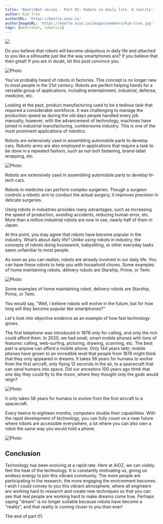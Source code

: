 ```yaml
---
title: 'BeetleBot series - Part 01: Robots in daily life. A reality'
author: Kim Tran
authorURL: 'https://beetle.aioz.io'
authorImageURL: 'https://beetle.aioz.io/images/members/kim-tran.jpg'
tags: [beetlebot, robotics]
---
```


![](https://github.com/aioz-ai/ai-docs-cms/blob/main/content/blog/assets/beetlebot/obstacle.gif?raw=true)

Do you believe that robots will become ubiquitous in daily life and attached to you like a silhouette just like the way smartphones are? If you believe that then great! If you are in doubt, let this post convince you.
<!--truncate-->

![Photo](https://github.com/aioz-ai/ai-docs-cms/blob/main/content/blog/assets/2021-03-15-aioz-beetelbot/Concept-2.png?raw=true)

You've probably heard of robots in factories. This concept is no longer new to most people in the 21st century. Robots are perfect helping hands for a versatile group of applications, including entertainment, industrial, defense, medicine, etc.

Looking at the past, product manufacturing used to be a tedious task that required a considerable workforce. It was challenging to manage the production speed as during the old days people handled every job manually; however, with the advancement of technology, machines have joined in industrial manufacturing, cumbersome industry. This is one of the most prominent applications of robotics.

Robots are extensively used in assembling automobile parts to develop cars. Robotic arms are also employed in applications that require a task to be done in a repeated fashion, such as nut-bolt fastening, brand-label wrapping, etc.

![Photo](https://github.com/aioz-ai/ai-docs-cms/blob/main/content/blog/assets/2021-03-15-aioz-beetelbot/Untitled.png?raw=true)

Robots are extensively used in assembling automobile parts to develop hi-tech cars.

Robots in medicine can perform complex surgeries. Though a surgeon controls a robotic arm to conduct the actual surgery, it improves precision in delicate surgeries.

Using robots in industries provides many advantages, such as increasing the speed of production, avoiding accidents, reducing human error, etc. More than a million industrial robots are now in use, nearly half of them in Japan.

At this point, you may agree that robots have become popular in the industry. What’s about daily life? Unlike using robots in industry, the concepts of robots doing housework, babysitting, or other everyday tasks seem unfamiliar to most people.

As soon as you can realize, robots are already involved in our daily life. You can have these robots to help you with household chores. Some examples of home maintaining robots, delivery robots are Starship, Prime, or Temi.

![Photo](https://github.com/aioz-ai/ai-docs-cms/blob/main/content/blog/assets/2021-03-15-aioz-beetelbot/dailyrobots.png?raw=true)

Some examples of home maintaining robot, delivery robots are Starship, Prime, or Temi.

You would say, "Well, I believe robots will evolve in the future, but for how long will they become popular like smartphones?"

Let's look into objective evidence as an example of how fast technology grows.

The first telephone was introduced in 1876 only for calling, and only the rich could afford them. In 2020, we had small, smart mobile phones with tons of features: calling, web-surfing, picturing, drawing, scanning, etc. The best part is anyone can afford a mobile phone. Only 144 years later, mobile phones have grown to an incredible level that people from 1876 might think that they only appeared in dreams. It takes 58 years for humans to evolve from the first aircraft, only flying 12 seconds in the air, to a spacecraft that can send humans into space. Did our ancestors 100 years ago think that one day they could fly to the moon, where they thought only the gods would reign?

![Photo](https://github.com/aioz-ai/ai-docs-cms/blob/main/content/blog/assets/2021-03-15-aioz-beetelbot/sky2.png?raw=true)

It only takes 58 years for humans to evolve from the first aircraft to a spacecraft.

Every twelve to eighteen months, computers double their capabilities. With the rapid development of technology, you can fully count on a near future where robots are accessible everywhere, a lot where you can also own a robot the same way you would hold a phone.

![Photo](https://github.com/aioz-ai/ai-docs-cms/blob/main/content/blog/assets/2021-03-15-aioz-beetelbot/Untitled%201.png?raw=true)

## Conclusion

Technology has been evolving at a rapid rate. Here at AIOZ, we can visibly feel the heat of the technology. It is constantly motivating us, giving us endless energy to join this vibrant community. The more people are participating in the research, the more engaging the environment becomes. I wish I could convey to you this vibrant atmosphere, where all engineers are working hard to research and create new techniques so that you can see that real people are working hard to make dreams come true. Perhaps saying "dream" is no longer suitable because robots have become a "reality", and that reality is coming closer to you than ever!

The end of part 01.
